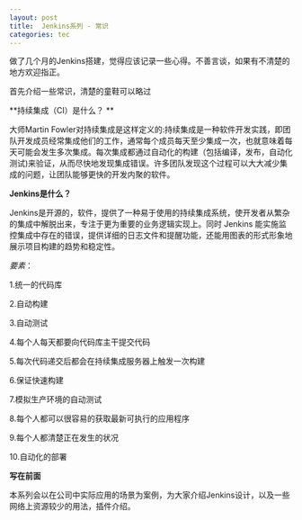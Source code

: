 ```yaml
---
layout: post
title:  Jenkins系列 - 常识
categories: tec
---
```


做了几个月的Jenkins搭建，觉得应该记录一些心得。不善言谈，如果有不清楚的地方欢迎指正。

首先介绍一些常识，清楚的童鞋可以略过

**持续集成（CI）是什么？ **

大师Martin Fowler对持续集成是这样定义的:持续集成是一种软件开发实践，即团队开发成员经常集成他们的工作，通常每个成员每天至少集成一次，也就意味着每天可能会发生多次集成。每次集成都通过自动化的构建（包括编译，发布，自动化测试)来验证，从而尽快地发现集成错误。许多团队发现这个过程可以大大减少集成的问题，让团队能够更快的开发内聚的软件。

**Jenkins是什么？**

Jenkins是开源的，软件，提供了一种易于使用的持续集成系统，使开发者从繁杂的集成中解脱出来，专注于更为重要的业务逻辑实现上。同时 Jenkins 能实施监控集成中存在的错误，提供详细的日志文件和提醒功能，还能用图表的形式形象地展示项目构建的趋势和稳定性。

*要素*：

1.统一的代码库

2.自动构建

3.自动测试

4.每个人每天都要向代码库主干提交代码

5.每次代码递交后都会在持续集成服务器上触发一次构建

6.保证快速构建

7.模拟生产环境的自动测试

8.每个人都可以很容易的获取最新可执行的应用程序

9.每个人都清楚正在发生的状况

10.自动化的部署

**写在前面**

本系列会以在公司中实际应用的场景为案例，为大家介绍Jenkins设计，以及一些网络上资源较少的用法，插件介绍。